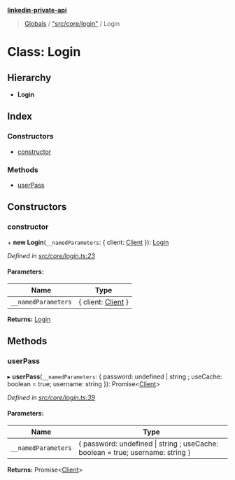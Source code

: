 **[linkedin-private-api](../README.md)**

> [Globals](../globals.md) / ["src/core/login"](../modules/_src_core_login_.md) / Login

# Class: Login

## Hierarchy

- **Login**

## Index

### Constructors

- [constructor](_src_core_login_.login.md#constructor)

### Methods

- [userPass](_src_core_login_.login.md#userpass)

## Constructors

### constructor

\+ **new Login**(`__namedParameters`: { client: [Client](_src_core_client_.client.md) }): [Login](_src_core_login_.login.md)

_Defined in [src/core/login.ts:23](https://github.com/david1asher/linkedin-private-api/blob/8f509eb/src/core/login.ts#L23)_

#### Parameters:

| Name                | Type                                              |
| ------------------- | ------------------------------------------------- |
| `__namedParameters` | { client: [Client](_src_core_client_.client.md) } |

**Returns:** [Login](_src_core_login_.login.md)

## Methods

### userPass

▸ **userPass**(`__namedParameters`: { password: undefined \| string ; useCache: boolean = true; username: string }): Promise<[Client](_src_core_client_.client.md)\>

_Defined in [src/core/login.ts:39](https://github.com/david1asher/linkedin-private-api/blob/8f509eb/src/core/login.ts#L39)_

#### Parameters:

| Name                | Type                                                                           |
| ------------------- | ------------------------------------------------------------------------------ |
| `__namedParameters` | { password: undefined \| string ; useCache: boolean = true; username: string } |

**Returns:** Promise<[Client](_src_core_client_.client.md)\>
